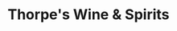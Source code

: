 ---
title: "Thorpe's Wine & Spirits"
url: /east-greenwich/thorpes-wine-und-spirits/
shop: Spirituosen
---